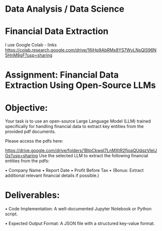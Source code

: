 # Data Analysis / Data Science

# Financial Data Extraction 
I use Google Colab - links https://colab.research.google.com/drive/16iHp9AbRMs8YS7WyLNsQlS96N5HnM8gF?usp=sharing
# Assignment: Financial Data Extraction Using Open-Source LLMs

# Objective: 
Your task is to use an open-source Large Language Model (LLM) trained specifically for handling financial
data to extract key entities from the provided pdf documents.

Please access the pdfs here:

https://drive.google.com/drive/folders/1BtpCkwqI7LnMXtR2fjoaQUdqzVIeIJGs?usp=sharing
Use the selected LLM to extract the following financial entities from the pdfs:

• Company Name
• Report Date
• Profit Before Tax
• (Bonus: Extract additional relevant financial details if possible.)

# Deliverables:
• Code Implementation: A well-documented Jupyter Notebook or Python script.

• Expected Output Format: A JSON file with a structured key-value format.
